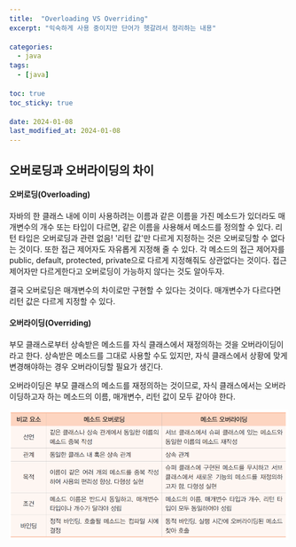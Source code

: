 ```yaml
---
title:  "Overloading VS Overriding"
excerpt: "익숙하게 사용 중이지만 단어가 헷갈려서 정리하는 내용"

categories:
  - java
tags:
  - [java]

toc: true
toc_sticky: true
 
date: 2024-01-08
last_modified_at: 2024-01-08
---
```


## 오버로딩과 오버라이딩의 차이

#### 오버로딩(Overloading)

자바의 한 클래스 내에 이미 사용하려는 이름과 같은 이름을 가진 메소드가 있더라도 매개변수의 개수 또는 타입이 다르면, 같은 이름을 사용해서 메소드를 정의할 수 있다.
리턴 타입은 오버로딩과 관련 없음!
'리턴 값'만 다르게 지정하는 것은 오버로딩할 수 없다는 것이다.
또한 접근 제어자도 자유롭게 지정해 줄 수 있다. 각 메소드의 접근 제어자를 public, default, protected, private으로 다르게 지정해줘도 상관없다는 것이다. 접근 제어자만 다르게한다고 오버로딩이 가능하지 않다는 것도 알아두자.

결국 오버로딩은 매개변수의 차이로만 구현할 수 있다는 것이다. 매개변수가 다르다면 리턴 값은 다르게 지정할 수 있다.


#### 오버라이딩(Overriding)

부모 클래스로부터 상속받은 메소드를 자식 클래스에서 재정의하는 것을 오버라이딩이라고 한다. 상속받은 메소드를 그대로 사용할 수도 있지만, 자식 클래스에서 상황에 맞게 변경해야하는 경우 오버라이딩할 필요가 생긴다.

오버라이딩은 부모 클래스의 메소드를 재정의하는 것이므로, 자식 클래스에서는 오버라이딩하고자 하는 메소드의 이름, 매개변수, 리턴 값이 모두 같아야 한다.

![ex_screenshot](/assets/img/Overjava.png)